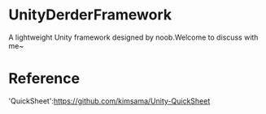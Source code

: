 # UnityDerderFramework
A lightweight Unity framework designed by noob.Welcome to discuss with me~

# Reference
'QuickSheet':https://github.com/kimsama/Unity-QuickSheet
